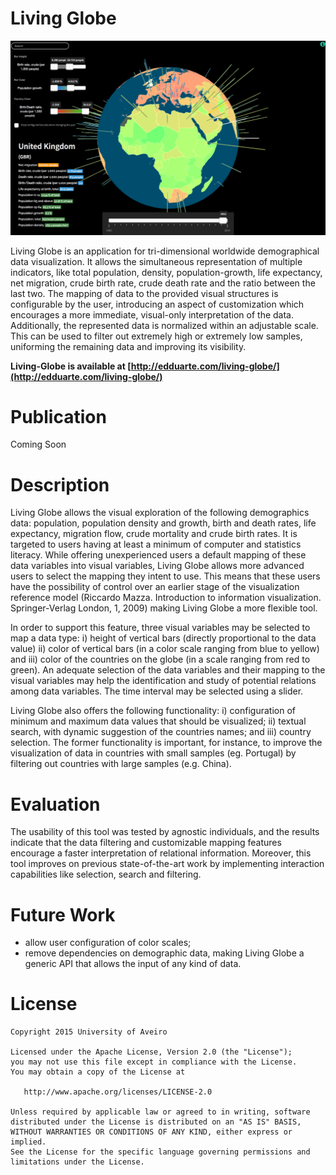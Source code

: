 # Living Globe

![Screenshot](screenshot.png)

Living Globe is an application for tri-dimensional worldwide demographical data
visualization. It allows the simultaneous representation of multiple
indicators, like total population, density, population-growth, life expectancy,
net migration, crude birth rate, crude death rate and the ratio between the
last two. The mapping of data to the provided visual structures is configurable
by the user, introducing an aspect of customization which encourages a more
immediate, visual-only interpretation of the data. Additionally, the
represented data is normalized within an adjustable scale. This can be used to
filter out extremely high or extremely low samples, uniforming the remaining
data and improving its visibility.

__Living-Globe is available at [http://edduarte.com/living-globe/](http://edduarte.com/living-globe/)__
<br/>

# Publication

Coming Soon

# Description

Living Globe allows the visual exploration of the following demographics data: population, population density and growth, birth and death rates, life expectancy, migration flow, crude mortality and crude birth rates. It is targeted to users having at least a minimum of computer and statistics literacy. While offering unexperienced users a default mapping of these data variables into visual variables, Living Globe allows more advanced users to select the mapping they intent to use. This means that these users have the possibility of control over an earlier stage of the visualization reference model (Riccardo Mazza. Introduction to information visualization. Springer-Verlag London, 1, 2009) making Living Globe a more flexible tool.

In order to support this feature, three visual variables may be selected to map a data type: i) height of vertical bars (directly proportional to the data value) ii) color of vertical bars (in a color scale ranging from blue to yellow) and iii) color of the countries on the globe (in a scale ranging from red to green). An adequate selection of the data variables and their mapping to the visual variables may help the identification and study of potential relations among data variables. The time interval may be selected using a slider.

Living Globe also offers the following functionality: i) configuration of minimum and maximum data values that should be visualized; ii) textual search, with dynamic suggestion of the countries names; and iii) country selection. The former functionality is important, for instance, to improve the visualization of data in countries with small samples (eg. Portugal) by filtering out countries with large samples (e.g. China).

# Evaluation

The usability of this tool was tested by agnostic individuals, and the results
indicate that the data filtering and customizable mapping features encourage a
faster interpretation of relational information. Moreover, this tool improves
on previous state-of-the-art work by implementing interaction capabilities like
selection, search and filtering.

# Future Work

- allow user configuration of color scales;
- remove dependencies on demographic data, making Living Globe a generic API that allows the input of any kind of data.


# License

    Copyright 2015 University of Aveiro

    Licensed under the Apache License, Version 2.0 (the "License");
    you may not use this file except in compliance with the License.
    You may obtain a copy of the License at

       http://www.apache.org/licenses/LICENSE-2.0

    Unless required by applicable law or agreed to in writing, software
    distributed under the License is distributed on an "AS IS" BASIS,
    WITHOUT WARRANTIES OR CONDITIONS OF ANY KIND, either express or implied.
    See the License for the specific language governing permissions and
    limitations under the License.
